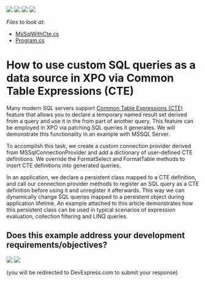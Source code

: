 <!-- default badges list -->
![](https://img.shields.io/endpoint?url=https://codecentral.devexpress.com/api/v1/VersionRange/128586262/23.2.1%2B)
[![](https://img.shields.io/badge/Open_in_DevExpress_Support_Center-FF7200?style=flat-square&logo=DevExpress&logoColor=white)](https://supportcenter.devexpress.com/ticket/details/E3468)
[![](https://img.shields.io/badge/📖_How_to_use_DevExpress_Examples-e9f6fc?style=flat-square)](https://docs.devexpress.com/GeneralInformation/403183)
[![](https://img.shields.io/badge/💬_Leave_Feedback-feecdd?style=flat-square)](#does-this-example-address-your-development-requirementsobjectives)
<!-- default badges end -->
<!-- default file list -->
*Files to look at*:

* [MsSqlWithCte.cs](./CS/S138124/MsSqlWithCte.cs) 
* [Program.cs](./CS/S138124/Program.cs) 
<!-- default file list end -->
# How to use custom SQL queries as a data source in XPO via Common Table Expressions (CTE)

Many modern SQL servers support [Common Table Expressions (CTE)](https://en.wikipedia.org/wiki/Hierarchical_and_recursive_queries_in_SQL#Common_table_expression) feature that allows you to declare a temporary named result set derived from a query and use it in the from part of another query. This feature can be employed in XPO via patching SQL queries it generates. We will demonstrate this functionality in an example with MSSQL Server.

To accomplish this task, we create a custom connection provider derived from MSSqlConnectionProvider and add a dictionary of user-defined CTE definitions. We override the FormatSelect and FormatTable methods to insert CTE definitions into generated queries.

In an application, we declare a persistent class mapped to a CTE definition, and call our connection provider methods to register an SQL query as a CTE definition before using it and unregister it afterwards. This way we can dynamically change SQL queries mapped to a persistent object during application lifetime. An example attached to this article demonstrates how this persistent class can be used in typical scenarios of expression evaluation, collection filtering and LINQ queries.

<!-- feedback -->
## Does this example address your development requirements/objectives?

[<img src="https://www.devexpress.com/support/examples/i/yes-button.svg"/>](https://www.devexpress.com/support/examples/survey.xml?utm_source=github&utm_campaign=XPO_how-to-use-custom-sql-queries-as-a-data-source-in-xpo-via-common-table-expressions-cte-e3468&~~~was_helpful=yes) [<img src="https://www.devexpress.com/support/examples/i/no-button.svg"/>](https://www.devexpress.com/support/examples/survey.xml?utm_source=github&utm_campaign=XPO_how-to-use-custom-sql-queries-as-a-data-source-in-xpo-via-common-table-expressions-cte-e3468&~~~was_helpful=no)

(you will be redirected to DevExpress.com to submit your response)
<!-- feedback end -->

